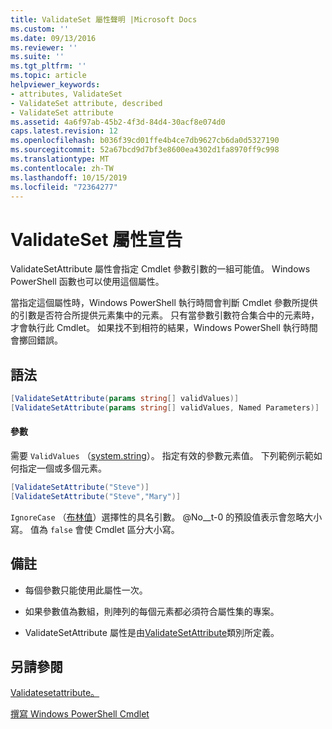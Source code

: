 ```yaml
---
title: ValidateSet 屬性聲明 |Microsoft Docs
ms.custom: ''
ms.date: 09/13/2016
ms.reviewer: ''
ms.suite: ''
ms.tgt_pltfrm: ''
ms.topic: article
helpviewer_keywords:
- attributes, ValidateSet
- ValidateSet attribute, described
- ValidateSet attribute
ms.assetid: 4a6f97ab-45b2-4f3d-84d4-30acf8e074d0
caps.latest.revision: 12
ms.openlocfilehash: b036f39cd01ffe4b4ce7db9627cb6da0d5327190
ms.sourcegitcommit: 52a67bcd9d7bf3e8600ea4302d1fa8970ff9c998
ms.translationtype: MT
ms.contentlocale: zh-TW
ms.lasthandoff: 10/15/2019
ms.locfileid: "72364277"
---
```

# <a name="validateset-attribute-declaration"></a>ValidateSet 屬性宣告

ValidateSetAttribute 屬性會指定 Cmdlet 參數引數的一組可能值。 Windows PowerShell 函數也可以使用這個屬性。

當指定這個屬性時，Windows PowerShell 執行時間會判斷 Cmdlet 參數所提供的引數是否符合所提供元素集中的元素。 只有當參數引數符合集合中的元素時，才會執行此 Cmdlet。 如果找不到相符的結果，Windows PowerShell 執行時間會擲回錯誤。

## <a name="syntax"></a>語法

```csharp
[ValidateSetAttribute(params string[] validValues)]
[ValidateSetAttribute(params string[] validValues, Named Parameters)]
```

#### <a name="parameters"></a>參數

需要 `ValidValues` （[system.string](/dotnet/api/System.String)）。 指定有效的參數元素值。 下列範例示範如何指定一個或多個元素。

```csharp
[ValidateSetAttribute("Steve")]
[ValidateSetAttribute("Steve","Mary")]
```

`IgnoreCase` （[布林值](/dotnet/api/System.Boolean)）選擇性的具名引數。 @No__t-0 的預設值表示會忽略大小寫。 值為 `false` 會使 Cmdlet 區分大小寫。

## <a name="remarks"></a>備註

- 每個參數只能使用此屬性一次。

- 如果參數值為數組，則陣列的每個元素都必須符合屬性集的專案。

- ValidateSetAttribute 屬性是由[ValidateSetAttribute](/dotnet/api/System.Management.Automation.ValidateSetAttribute)類別所定義。

## <a name="see-also"></a>另請參閱

[Validatesetattribute。](/dotnet/api/System.Management.Automation.ValidateSetAttribute)

[撰寫 Windows PowerShell Cmdlet](./writing-a-windows-powershell-cmdlet.md)
